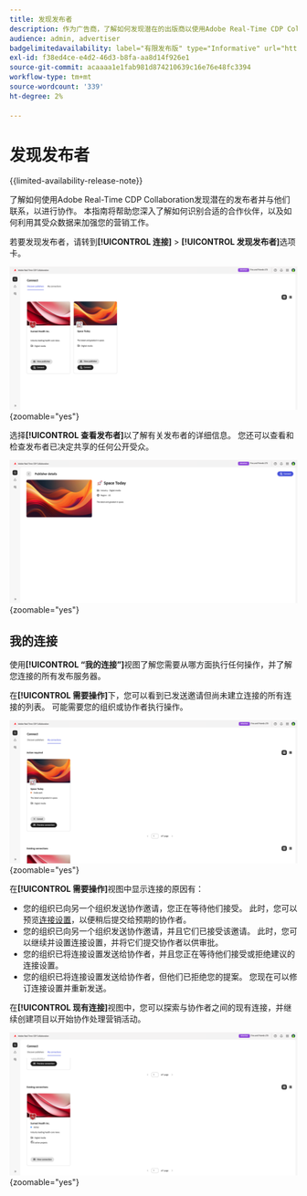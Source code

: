 ```yaml
---
title: 发现发布者
description: 作为广告商，了解如何发现潜在的出版商以使用Adobe Real-Time CDP Collaboration进行协作
audience: admin, advertiser
badgelimitedavailability: label="有限发布版" type="Informative" url="https://helpx.adobe.com/legal/product-descriptions/real-time-customer-data-platform-collaboration.html newtab=true"
exl-id: f38ed4ce-e4d2-46d3-b8fa-aa8d14f926e1
source-git-commit: acaaaa1e1fab981d874210639c16e76e48fc3394
workflow-type: tm+mt
source-wordcount: '339'
ht-degree: 2%

---
```


# 发现发布者

{{limited-availability-release-note}}

了解如何使用Adobe Real-Time CDP Collaboration发现潜在的发布者并与他们联系，以进行协作。 本指南将帮助您深入了解如何识别合适的合作伙伴，以及如何利用其受众数据来加强您的营销工作。

若要发现发布者，请转到&#x200B;**[!UICONTROL 连接]** > **[!UICONTROL 发现发布者]**&#x200B;选项卡。

![发现发布者页面](/help/assets/connect/discover-publishers/discover-publishers-overview.png){zoomable="yes"}

选择&#x200B;**[!UICONTROL 查看发布者]**&#x200B;以了解有关发布者的详细信息。 您还可以查看和检查发布者已决定共享的任何公开受众。

![查看发布者配置文件](/help/assets/connect/discover-publishers/view-publisher-profile.png){zoomable="yes"}

## 我的连接

使用&#x200B;**[!UICONTROL “我的连接”]**&#x200B;视图了解您需要从哪方面执行任何操作，并了解您连接的所有发布服务器。

在&#x200B;**[!UICONTROL 需要操作]**&#x200B;下，您可以看到已发送邀请但尚未建立连接的所有连接的列表。 可能需要您的组织或协作者执行操作。

![“我的连接”屏幕中的需要操作视图](/help/assets/connect/discover-publishers/action-required-view.png){zoomable="yes"}

在&#x200B;**[!UICONTROL 需要操作]**&#x200B;视图中显示连接的原因有：

* 您的组织已向另一个组织发送协作邀请，您正在等待他们接受。 此时，您可以预览[连接设置](/help/guide/glossary.md#connection-settings)，以便稍后提交给预期的协作者。
* 您的组织已向另一个组织发送协作邀请，并且它们已接受该邀请。 此时，您可以继续并设置连接设置，并将它们提交协作者以供审批。
* 您的组织已将连接设置发送给协作者，并且您正在等待他们接受或拒绝建议的连接设置。
* 您的组织已将连接设置发送给协作者，但他们已拒绝您的提案。 您现在可以修订连接设置并重新发送。

在&#x200B;**[!UICONTROL 现有连接]**&#x200B;视图中，您可以探索与协作者之间的现有连接，并继续创建项目以开始协作处理营销活动。

![“我的连接”屏幕中的“现有连接”视图](/help/assets/connect/discover-publishers/existing-connections-view.png){zoomable="yes"}
